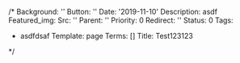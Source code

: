 /*
Background: ''
Button: ''
Date: '2019-11-10'
Description: asdf
Featured_img:
  Src: ''
Parent: ''
Priority: 0
Redirect: ''
Status: 0
Tags:
- asdfdsaf
Template: page
Terms: []
Title: Test123123

*/


